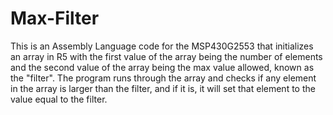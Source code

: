 # Max-Filter
This is an Assembly Language code for the MSP430G2553 that initializes an array in R5 with the first value of the array being the number of elements and the second value of the array being the max value allowed, known as the "filter". The program runs through the array and checks if any element in the array is larger than the filter, and if it is, it will set that element to the value equal to the filter.

